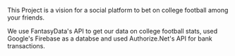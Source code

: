 This Project is a vision for a social platform to bet on college football among your friends. 

We use FantasyData's API to get our data on college football stats, used Google's Firebase as a databse and used Authorize.Net's API for bank transactions.
